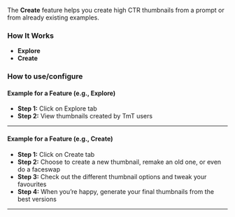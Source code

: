 The **Create** feature helps you create high CTR thumbnails from a prompt or from already existing examples.

### How It Works

- **Explore**
- **Create**

### How to use/configure

#### Example for a Feature (e.g., Explore)

- **Step 1:** Click on Explore tab
- **Step 2:** View thumbnails created by TmT users

---

#### Example for a Feature (e.g., Create)

- **Step 1:** Click on Create tab
- **Step 2:** Choose to create a new thumbnail, remake an old one, or even do a faceswap
- **Step 3:** Check out the different thumbnail options and tweak your favourites 
- **Step 4:** When you’re happy, generate your final thumbnails from the best versions

---
